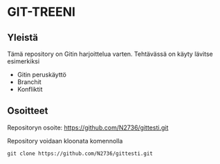 # GIT-TREENI

## Yleistä

Tämä repository on Gitin harjoittelua varten. Tehtävässä on käyty lävitse esimerkiksi

- Gitin peruskäyttö
- Branchit
- Konfliktit

## Osoitteet

Repositoryn osoite: https://github.com/N2736/gittesti.git

Repository voidaan kloonata komennolla

    git clone https://github.com/N2736/gittesti.git
